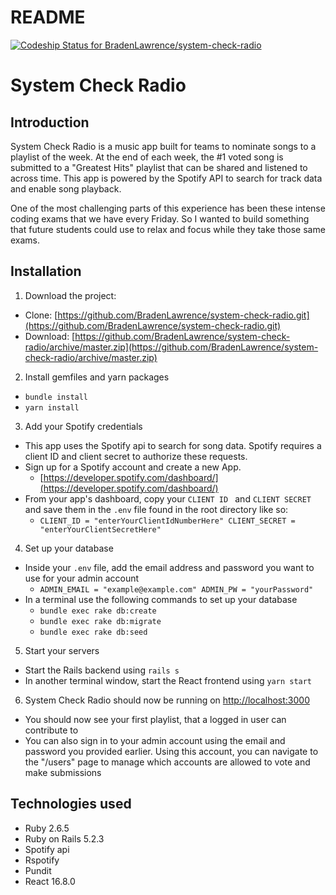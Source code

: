 # README

[![Codeship Status for BradenLawrence/system-check-radio](https://app.codeship.com/projects/f88a2960-2e53-0138-a6de-068da70eff24/status?branch=master)](https://app.codeship.com/projects/384825)

# System Check Radio

## Introduction
System Check Radio is a music app built for teams to nominate songs to a playlist of the week. At the end of each week, the #1 voted song is submitted to a "Greatest Hits" playlist that can be shared and listened to across time. This app is powered by the Spotify API to search for track data and enable song playback.

One of the most challenging parts of this experience has been these intense coding exams that we have every Friday. So I wanted to build something that future students could use to relax and focus while they take those same exams.

## Installation
1. Download the project:
  * Clone: [https://github.com/BradenLawrence/system-check-radio.git](https://github.com/BradenLawrence/system-check-radio.git)
  * Download: [https://github.com/BradenLawrence/system-check-radio/archive/master.zip](https://github.com/BradenLawrence/system-check-radio/archive/master.zip)
2. Install gemfiles and yarn packages
  * `bundle install`
  * `yarn install`
3. Add your Spotify credentials
  * This app uses the Spotify api to search for song data. Spotify requires a client ID and client secret to authorize these requests.
  * Sign up for a Spotify account and create a new App.
    * [https://developer.spotify.com/dashboard/](https://developer.spotify.com/dashboard/)
  * From your app's dashboard, copy your `CLIENT ID ` and `CLIENT SECRET` and save them in the `.env` file found in the root directory like so:
    * `CLIENT_ID = "enterYourClientIdNumberHere"
    CLIENT_SECRET = "enterYourClientSecretHere"`
4. Set up your database
  * Inside your `.env` file, add the email address and password you want to use for your admin account
    * `ADMIN_EMAIL = "example@example.com"
    ADMIN_PW = "yourPassword"`
  * In a terminal use the following commands to set up your database
    * `bundle exec rake db:create`
    * `bundle exec rake db:migrate`
    * `bundle exec rake db:seed`
5. Start your servers
  * Start the Rails backend using `rails s`
  * In another terminal window, start the React frontend using `yarn start`
6. System Check Radio should now be running on [http://localhost:3000](http://localhost:3000)
  * You should now see your first playlist, that a logged in user can contribute to
  * You can also sign in to your admin account using the email and password you provided earlier. Using this account, you can navigate to the "/users" page to manage which accounts are allowed to vote and make submissions

## Technologies used
* Ruby 2.6.5
* Ruby on Rails 5.2.3
* Spotify api
* Rspotify
* Pundit
* React 16.8.0
